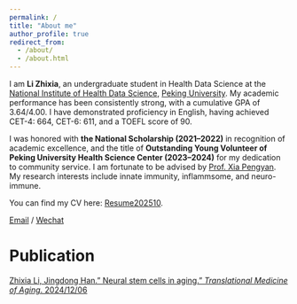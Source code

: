 ```yaml
---
permalink: /
title: "About me"
author_profile: true
redirect_from: 
  - /about/
  - /about.html
---
```


I am **Li Zhixia**, an undergraduate student in Health Data Science at the [National Institute of Health Data Science](https://www.nihds.pku.edu.cn/), [Peking University](https://www.pku.edu.cn/). My academic performance has been consistently strong, with a cumulative GPA of 3.64/4.00. I have demonstrated proficiency in English, having achieved CET-4: 664, CET-6: 611, and a TOEFL score of 90.

I was honored with **the National Scholarship (2021–2022)** in recognition of academic excellence, and the title of **Outstanding Young Volunteer of Peking University Health Science Center (2023–2024)** for my dedication to community service.
I am fortunate to be advised by [Prof. Xia Pengyan](https://sbms.bjmu.edu.cn/jsdw/bssds/Pengyan_Xia.html). My research interests include innate immunity, inflammsome, and neuro-immune.

You can find my CV here: [Resume202510](../assets/Resume202510.pdf).

[Email](2110305306@stu.pku.edu.cn) / [Wechat](../images/LZX_Wechat.jpg)

Publication
======
[Zhixia Li, Jingdong Han.” Neural stem cells in aging.” *Translational Medicine of Aging*. 2024/12/06](https://doi.org/10.1016/j.tma.2024.12.003)
